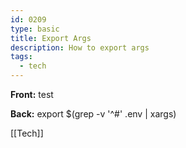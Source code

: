 ```yaml
---
id: 0209
type: basic
title: Export Args
description: How to export args
tags:
  - tech
---
```


**Front:**
test

**Back:**
export $(grep -v '^#' .env | xargs)

[[Tech]]
